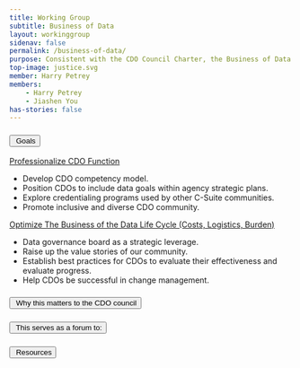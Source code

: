 ```yaml
---
title: Working Group
subtitle: Business of Data
layout: workinggroup
sidenav: false
permalink: /business-of-data/
purpose: Consistent with the CDO Council Charter, the Business of Data Working Group was created to establish best practices for Chief Data Officers (CDOs) to evaluate their effectiveness and monitor progress, providing guidance on indicators of success, and supporting CDOs in implementing successful change management strategies. Through these objectives, we aim to foster a data-driven culture that enhances decision-making, innovation, and organizational effectiveness.
top-image: justice.svg
member: Harry Petrey
members:
    - Harry Petrey
    - Jiashen You
has-stories: false
---
```


<h3 class="usa-accordion__heading"><button class="usa-accordion__button bg-accent-cool-lighter" aria-expanded="false" aria-controls="m-a1"><img src="{{site.baseurl}}/assets/images/icons/ribbon-outline.svg" class="workinggroup__accordion-icon" alt=""> Goals</button></h3>
<div id="m-a1" class="usa-accordion__content">
  <p><u>Professionalize CDO Function</u></p>
  <ul>
    <li>Develop CDO competency model.</li>
    <li>Position CDOs to include data goals within agency strategic plans.</li>
    <li>Explore credentialing programs used by other C-Suite communities.</li>
    <li>Promote inclusive and diverse CDO community.</li>
  </ul>
  <p><u>Optimize The Business of the Data Life Cycle (Costs, Logistics, Burden)</u></p>
  <ul>
    <li>Data governance board as a strategic leverage.</li>
    <li>Raise up the value stories of our community.</li>
    <li>Establish best practices for CDOs to evaluate their effectiveness and evaluate progress.</li>
    <li>Help CDOs be successful in change management.</li>
  </ul>
</div>

<h3 class="usa-accordion__heading"><button class="usa-accordion__button bg-accent-cool-lighter" aria-expanded="false" aria-controls="m-a2"><img src="{{site.baseurl}}/assets/images/icons/question-circle.svg" class="workinggroup__accordion-icon" alt=""> Why this matters to the CDO council</button></h3>
<div id="m-a2" class="usa-accordion__content">

</div>    

<h3 class="usa-accordion__heading"><button class="usa-accordion__button bg-accent-cool-lighter" aria-expanded="false" aria-controls="m-a3"><img src="{{site.baseurl}}/assets/images/icons/forum.svg" class="workinggroup__accordion-icon" alt=""> This serves as a forum to:</button></h3>
<div id="m-a3" class="usa-accordion__content">

</div>

<h3 class="usa-accordion__heading"><button class="usa-accordion__button bg-accent-cool-lighter" aria-expanded="false" aria-controls="m-a4" aria-label="Resources in Data Ethics"><img src="{{site.baseurl}}/assets/images/icons/network-2.svg" class="workinggroup__accordion-icon" alt=""> Resources</button></h3>
<div id="m-a4" class="usa-accordion__content">

</div>  